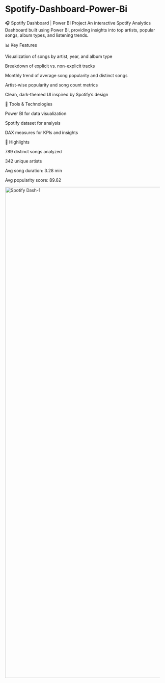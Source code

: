 # Spotify-Dashboard-Power-Bi
🎧 Spotify Dashboard | Power BI Project  An interactive Spotify Analytics Dashboard built using Power BI, providing insights into top artists, popular songs, album types, and listening trends.

📊 Key Features

Visualization of songs by artist, year, and album type

Breakdown of explicit vs. non-explicit tracks

Monthly trend of average song popularity and distinct songs

Artist-wise popularity and song count metrics

Clean, dark-themed UI inspired by Spotify’s design

🧠 Tools & Technologies

Power BI for data visualization

Spotify dataset for analysis

DAX measures for KPIs and insights

🚀 Highlights

789 distinct songs analyzed

342 unique artists

Avg song duration: 3.28 min

Avg popularity score: 89.62







<img width="2767" height="1600" alt="Spotify Dash-1" src="https://github.com/user-attachments/assets/032c85c6-9d5a-459c-b75a-19af58a674ae" />
